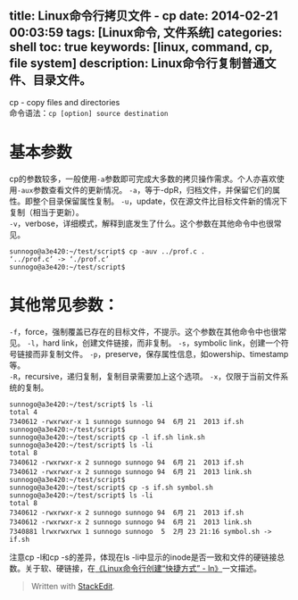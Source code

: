 title: Linux命令行拷贝文件 - cp
date: 2014-02-21 00:03:59
tags: [Linux命令, 文件系统]
categories: shell
toc: true
keywords: [linux, command, cp, file system]
description: Linux命令行复制普通文件、目录文件。
---

cp - copy files and directories  
命令语法：`cp [option] source destination`  

# 基本参数
cp的参数较多，一般使用`-a`参数即可完成大多数的拷贝操作需求。个人亦喜欢使用`-aux`参数查看文件的更新情况。
`-a`，等于-dpR，归档文件，并保留它们的属性。即整个目录保留属性复制。
`-u`，update，仅在源文件比目标文件新的情况下复制（相当于更新）。  
`-v`，verbose，详细模式，解释到底发生了什么。这个参数在其他命令中也很常见。

<!--more-->

```
sunnogo@a3e420:~/test/script$ cp -auv ../prof.c .
‘../prof.c’ -> ‘./prof.c’
sunnogo@a3e420:~/test/script$ 
```

# 其他常见参数：  
`-f`，force，强制覆盖已存在的目标文件，不提示。这个参数在其他命令中也很常见。
`-l`，hard link，创建文件链接，而非复制。
`-s`，symbolic link，创建一个符号链接而非复制文件。
`-p`，preserve，保存属性信息，如owership、timestamp等。  
`-R`，recursive，递归复制，复制目录需要加上这个选项。
`-x`，仅限于当前文件系统的复制。

```
sunnogo@a3e420:~/test/script$ ls -li
total 4
7340612 -rwxrwxr-x 1 sunnogo sunnogo 94  6月 21  2013 if.sh
sunnogo@a3e420:~/test/script$ 
sunnogo@a3e420:~/test/script$ cp -l if.sh link.sh
sunnogo@a3e420:~/test/script$ ls -li
total 8
7340612 -rwxrwxr-x 2 sunnogo sunnogo 94  6月 21  2013 if.sh
7340612 -rwxrwxr-x 2 sunnogo sunnogo 94  6月 21  2013 link.sh
sunnogo@a3e420:~/test/script$ 
sunnogo@a3e420:~/test/script$ cp -s if.sh symbol.sh
sunnogo@a3e420:~/test/script$ ls -li
total 8
7340612 -rwxrwxr-x 2 sunnogo sunnogo 94  6月 21  2013 if.sh
7340612 -rwxrwxr-x 2 sunnogo sunnogo 94  6月 21  2013 link.sh
7340881 lrwxrwxrwx 1 sunnogo sunnogo  5  2月 23 21:16 symbol.sh -> if.sh
```

注意cp -l和cp -s的差异，体现在ls -li中显示的inode是否一致和文件的硬链接总数。关于软、硬链接，在[《Linux命令行创建“快捷方式” - ln》](http://sunnogo.tk/201402/shell/ln.html)一文描述。

> Written with [StackEdit](https://stackedit.io/).
